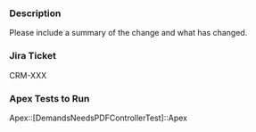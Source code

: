 ### Description

Please include a summary of the change and what has changed.

### Jira Ticket

CRM-XXX

### Apex Tests to Run

Apex::[DemandsNeedsPDFControllerTest]::Apex